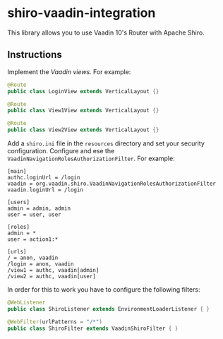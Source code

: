 # shiro-vaadin-integration
This library allows you to use Vaadin 10's Router with Apache Shiro.

Instructions
------------
Implement the *Vaadin views*. For example:

```Java
@Route
public class LoginView extends VerticalLayout {}

@Route
public class View1View extends VerticalLayout {}

@Route
public class View2View extends VerticalLayout {}
```

Add a `shiro.ini` file in the `resources` directory and set your security configuration. Configure and ese the `VaadinNavigationRolesAuthorizationFilter`. For example:

```
[main]
authc.loginUrl = /login
vaadin = org.vaadin.shiro.VaadinNavigationRolesAuthorizationFilter
vaadin.loginUrl = /login

[users]
admin = admin, admin
user = user, user

[roles]
admin = *
user = action1:*

[urls]
/ = anon, vaadin
/login = anon, vaadin
/view1 = authc, vaadin[admin]
/view2 = authc, vaadin[user]
```

In order for this to work you have to configure the following filters:

```Java
@WebListener
public class ShiroListener extends EnvironmentLoaderListener { }

@WebFilter(urlPatterns = "/*")
public class ShiroFilter extends VaadinShiroFilter { }
```
